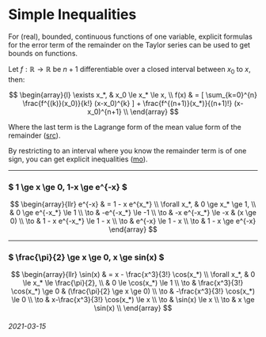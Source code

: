 Simple Inequalities
===

For (real), bounded, continuous functions of one variable,
explicit formulas for the error term of the remainder on the Taylor
series can be used to get bounds on functions.

Let $f: \mathbb{R} \to \mathbb{R}$ be $n+1$ differentiable over
a closed interval between $x_0$ to $x$, then:

$$
\begin{array}{l}
\exists x_*, & x_0 \le x_* \le x, \\
f(x) & = [ \sum_{k=0}^{n} \frac{f^{(k)}(x_0)}{k!} (x-x_0)^{k} ] + \frac{f^{(n+1)}(x_*)}{(n+1)!} (x-x_0)^{n+1} \\
\end{array}
$$

Where the last term is the Lagrange form of the mean value form of the remainder ([src](https://en.wikipedia.org/wiki/Taylor%27s_theorem)).

By restricting to an interval where you know the remainder term is of one sign, you can get explicit inequalities ([mo](https://math.stackexchange.com/questions/78261/using-taylor-series-expansion-as-a-bound)).

---

### $ 1 \ge x \ge 0, 1-x \ge e^{-x} $


$$
\begin{array}{llr}
e^{-x} & = 1 - x e^{x_*} \\
\forall x_*, & 0 \ge x_* \ge 1, \\
 &  0 \ge e^{-x_*} \le 1 \\
 \to & -e^{-x_*} \le -1 \\
 \to & -x e^{-x_*} \le -x  & (x \ge 0) \\
 \to & 1 - x e^{-x_*} \le 1 - x  \\
 \to & e^{-x} \le 1 - x \\
 \to & 1 - x \ge e^{-x} 
\end{array}
$$

---

### $ \frac{\pi}{2} \ge x \ge 0, x \ge sin(x) $

$$
\begin{array}{llr}
\sin(x) & = x - \frac{x^3}{3!} \cos(x_*) \\
\forall x_*, & 0 \le x_* \le \frac{\pi}{2}, \\
 & 0 \le \cos(x_*) \le 1 \\
\to & \frac{x^3}{3!} \cos(x_*) \ge 0 & (\frac{\pi}{2} \ge x \ge 0) \\
\to & -\frac{x^3}{3!} \cos(x_*) \le 0 \\
\to & x-\frac{x^3}{3!} \cos(x_*) \le x \\
\to & \sin(x)  \le x \\
\to & x \ge \sin(x)  \\
\end{array}
$$





###### 2021-03-15
